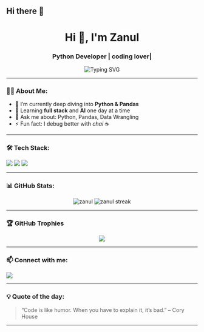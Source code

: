 ## Hi there 👋

<!--
**Zanul73/Zanul73** is a ✨ _special_ ✨ repository because its `README.md` (this file) appears on your GitHub profile.

Here are some ideas to get you started:

- 🔭 I’m currently working on ...
- 🌱 I’m currently learning ...
- 👯 I’m looking to collaborate on ...
- 🤔 I’m looking for help with ...
- 💬 Ask me about ...
- 📫 How to reach me: ...
- 😄 Pronouns: ...
- ⚡ Fun fact: ...
-->
<h1 align="center">Hi 👋, I'm Zanul</h1>
<h3 align="center">Python Developer | coding lover| </h3>

<p align="center">
  <img src="https://readme-typing-svg.demolab.com?font=Fira+Code&size=22&pause=1000&color=F75C7E&center=true&vCenter=true&width=435&lines=Welcome+to+my+GitHub!;Python+is+my+superpower.;Always+building+something+cool..." alt="Typing SVG" />
</p>

---

### 👨‍💻 About Me:
- 🔭 I’m currently deep diving into **Python & Pandas**
- 🌱 Learning **full stack** and **AI** one day at a time
- 💬 Ask me about: Python, Pandas, Data Wrangling
- ⚡ Fun fact: I debug better with *chai* ☕

---

### 🛠️ Tech Stack:

<p align="left">
  <img src="https://img.shields.io/badge/Python-3670A0?style=for-the-badge&logo=python&logoColor=white"/>
  <img src="https://img.shields.io/badge/Pandas-150458?style=for-the-badge&logo=pandas&logoColor=white"/>
  <img src="https://img.shields.io/badge/Numpy-013243?style=for-the-badge&logo=numpy&logoColor=white"/>
  
</p>

---

### 📊 GitHub Stats:

<p align="center">
  <img src="https://github-readme-stats.vercel.app/api?username=Zanul73&show_icons=true&theme=radical" alt="zanul" />
  <img src="https://github-readme-streak-stats.herokuapp.com/?user=Zanul73&theme=radical" alt="zanul streak" />
</p>

---

### 🏆 GitHub Trophies

<p align="center">
  <img src="https://github-profile-trophy.vercel.app/?username=Zanul73&theme=tokyonight&no-frame=true&no-bg=true" />
</p>

---

### 📫 Connect with me:

<p align="left">
  <a href="ahemadsalik12@gmail.com"><img src="https://img.shields.io/badge/Gmail-D14836?style=for-the-badge&logo=gmail&logoColor=white"/></a>
  <!-- Add LinkedIn, Twitter etc. if you want -->
</p>

---

### 💡 Quote of the day:
> “Code is like humor. When you have to explain it, it’s bad.” – Cory House

---
